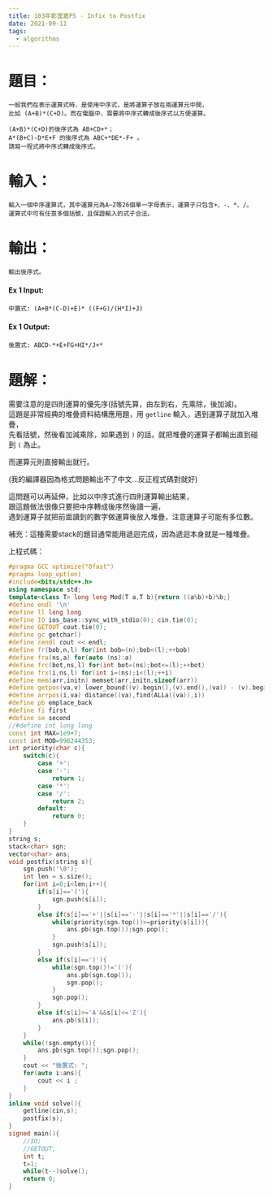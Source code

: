 ```yaml
---
title: 103年彰雲嘉P5 - Infix to Postfix
date: 2021-09-11
tags:
  - algorithms
---
```


# **題目：**
	一般我們在表示運算式時，是使用中序式，是將運算子放在兩運算元中間，  
	比如 (A+B)*(C+D)。而在電腦中，需要將中序式轉成後序式以方便運算。  
	
	(A+B)*(C+D)的後序式為 AB+CD+*；  
	A*(B+C)-D*E+F 的後序式為 ABC+*DE*-F+ 。  
	請寫一程式將中序式轉成後序式。

# 輸入：
	輸入一個中序運算式，其中運算元為A~Z等26個單一字母表示，運算子只包含+、-、*、/。  
	運算式中可有任意多個括號，且保證輸入的式子合法。

# 輸出：
	輸出後序式。
	
#### Ex 1 Input:
	中置式: (A+B*(C-D)+E)* ((F+G)/(H*I)+J)  

#### Ex 1 Output:
	後置式: ABCD-*+E+FG+HI*/J+*
	
# 題解：	

需要注意的是四則運算的優先序(括號先算，由左到右，先乘除，後加減)。  
這題是非常經典的堆疊資料結構應用題，用 `getline` 輸入，遇到運算子就加入堆疊，  
先看括號，然後看加減乘除，如果遇到 `)` 的話，就把堆疊的運算子都輸出直到碰到 `(` 為止。

而運算元則直接輸出就行。  

(我的編譯器因為格式問題輸出不了中文...反正程式碼對就好)

這問題可以再延伸，比如以中序式進行四則運算輸出結果，  
跟這題做法很像只要把中序轉成後序然後讀一遍，  
遇到運算子就把前面讀到的數字做運算後放入堆疊，注意運算子可能有多位數。  

補充：這種需要stack的題目通常能用遞迴完成，因為遞迴本身就是一種堆疊。

上程式碼：

```cpp
#pragma GCC optimize("Ofast")
#pragma loop_opt(on)
#include<bits/stdc++.h>
using namespace std;
template<class T> long long Mod(T a,T b){return ((a%b)+b)%b;}
#define endl '\n'
#define ll long long
#define IO ios_base::sync_with_stdio(0); cin.tie(0);
#define GETOUT cout.tie(0);
#define gc getchar()
#define cendl cout << endl;
#define fr(bob,n,l) for(int bob=(n);bob<(l);++bob)
#define fra(ns,a) for(auto (ns):a)
#define frc(bot,ns,l) for(int bot=(ns);bot<=(l);++bot)
#define frx(i,ns,l) for(int i=(ns);i<(l);++i)
#define mem(arr,initn) memset(arr,initn,sizeof(arr))
#define getpos(va,v) lower_bound((v).begin(),(v).end(),(va)) - (v).begin()
#define arrpos(i,va) distance((va),find(ALLa((va)),i))
#define pb emplace_back
#define fi first
#define se second
//#define int long long
const int MAX=1e9+7;
const int MOD=998244353;
int priority(char c){
	switch(c){
		case '+': 
		case '-': 
			return 1;
		case '*': 
		case '/': 
			return 2;
		default: 
			return 0;
	}
}
string s;
stack<char> sgn;
vector<char> ans;
void postfix(string s){
	sgn.push('\0');
	int len = s.size();
	for(int i=0;i<len;i++){
		if(s[i]=='('){
			sgn.push(s[i]);
		}
		else if(s[i]=='+'||s[i]=='-'||s[i]=='*'||s[i]=='/'){
			while(priority(sgn.top())>=priority(s[i])){
				ans.pb(sgn.top());sgn.pop();
			}
			sgn.push(s[i]);
		}
		else if(s[i]==')'){
			while(sgn.top()!='('){
				ans.pb(sgn.top());
				sgn.pop();
			}
			sgn.pop();
		}
		else if(s[i]>='A'&&s[i]<='Z'){
			ans.pb(s[i]);
		}
	}
	while(!sgn.empty()){
		ans.pb(sgn.top());sgn.pop();
	}
	cout << "後置式: ";
	for(auto i:ans){
		cout << i ;
	}
}
inline void solve(){
	getline(cin,s);
	postfix(s);
}
signed main(){
	//IO;
	//GETOUT;
	int t;
	t=1;
	while(t--)solve();
	return 0;
}
```

	
	
	
	
<style>

.back-to-top {

display: none; /* 默認是隱藏的，這樣在第一屏才不顯示 */

position: fixed; /* 位置是固定的 */

bottom: 20px; /* 顯示在頁面底部 */

right: 30px; /* 顯示在頁面的右邊 */

z-index: 99; /* 確保不被其他功能覆蓋 */

border: 1px solid #5cb85c; /* 顯示邊框 */

outline: none; /* 不顯示外框 */

background-color: #fff; /* 設置背景背景顏色 */

color: #5cb85c; /* 設置文本顏色 */

cursor: pointer; /* 滑鼠移到按鈕上顯示手型 */

padding: 10px 15px 15px 15px; /* 增加一些內邊距 */

border-radius: 10px; /* 增加圓角 */

}

.back-to-top:hover {

background-color: #5cb85c; /* 滑鼠移上去時，反轉顏色 */

color: #fff;

}

</style>

<button class="js-back-to-top back-to-top" title="回到頭部">&#65085;</button>

<script src="https://cdn.staticfile.org/jquery/2.2.4/jquery.min.js"></script>

<script>

$(function () {

var $win = $(window);

var $backToTop = $('.js-back-to-top');

// 當用戶滾動到離頂部100像素時，展示回到頂部按鈕

$win.scroll(function () {

if ($win.scrollTop() > 100) {

$backToTop.show();

} else {

$backToTop.hide();

}

});

// 當用戶點擊按鈕時，通過動畫效果返回頭部

$backToTop.click(function () {

$('html, body').animate({scrollTop: 0}, 200);

});

});

</script>
<script type="text/javascript">
	$(document).ready(function() {
	    //所有連結會在新分頁開啟
		$('a[href^="http"]').each(function() {
			$(this).attr('target', '_blank');
		});
	});
</script>